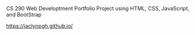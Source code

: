 CS 290 Web Developtment Portfolio Project
using HTML, CSS, JavaScript, and BootStrap

https://jaclynpgh.github.io/
